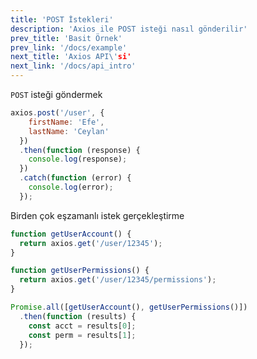 ```yaml
---
title: 'POST İstekleri'
description: 'Axios ile POST isteği nasıl gönderilir'
prev_title: 'Basit Örnek'
prev_link: '/docs/example'
next_title: 'Axios API\'si'
next_link: '/docs/api_intro'
---
```


`POST` isteği göndermek

```js
axios.post('/user', {
    firstName: 'Efe',
    lastName: 'Ceylan'
  })
  .then(function (response) {
    console.log(response);
  })
  .catch(function (error) {
    console.log(error);
  });
```

Birden çok eşzamanlı istek gerçekleştirme

```js
function getUserAccount() {
  return axios.get('/user/12345');
}

function getUserPermissions() {
  return axios.get('/user/12345/permissions');
}

Promise.all([getUserAccount(), getUserPermissions()])
  .then(function (results) {
    const acct = results[0];
    const perm = results[1];
  });
```

